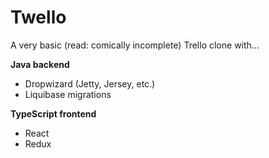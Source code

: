 # Twello

A very basic (read: comically incomplete) Trello clone with...

**Java backend**

- Dropwizard (Jetty, Jersey, etc.)
- Liquibase migrations

**TypeScript frontend**
- React
- Redux
